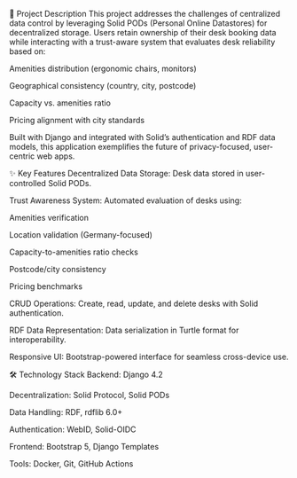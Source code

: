 🚀 Project Description
This project addresses the challenges of centralized data control by leveraging Solid PODs (Personal Online Datastores) for decentralized storage. Users retain ownership of their desk booking data while interacting with a trust-aware system that evaluates desk reliability based on:

Amenities distribution (ergonomic chairs, monitors)

Geographical consistency (country, city, postcode)

Capacity vs. amenities ratio

Pricing alignment with city standards

Built with Django and integrated with Solid’s authentication and RDF data models, this application exemplifies the future of privacy-focused, user-centric web apps.

✨ Key Features
Decentralized Data Storage: Desk data stored in user-controlled Solid PODs.

Trust Awareness System: Automated evaluation of desks using:

Amenities verification

Location validation (Germany-focused)

Capacity-to-amenities ratio checks

Postcode/city consistency

Pricing benchmarks

CRUD Operations: Create, read, update, and delete desks with Solid authentication.

RDF Data Representation: Data serialization in Turtle format for interoperability.

Responsive UI: Bootstrap-powered interface for seamless cross-device use.

🛠️ Technology Stack
Backend: Django 4.2

Decentralization: Solid Protocol, Solid PODs

Data Handling: RDF, rdflib 6.0+

Authentication: WebID, Solid-OIDC

Frontend: Bootstrap 5, Django Templates

Tools: Docker, Git, GitHub Actions
